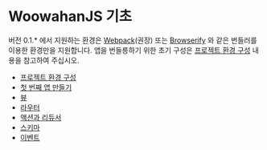 # WoowahanJS 기초

버전 0.1.* 에서 지원하는 환경은 [Webpack](https://webpack.github.io)(권장) 또는 [Browserify](http://browserify.org) 와 같은 번들러를 이용한 환경만을 지원합니다.
앱을 번들릉하기 위한 초기 구성은 [프로젝트 환경 구성](./project-steup.md) 내용을 참고하여 주십시오.

* [프로젝트 환경 구성](./project-steup.md)
* [첫 번째 앱 만들기](./first-app.md)
* [뷰](./view.md)
* [라우터](./route.md)
* [액션과 리듀서](./action-reducer.md)
* [스키마](./schema.md)
* [이벤트](./event.md)

